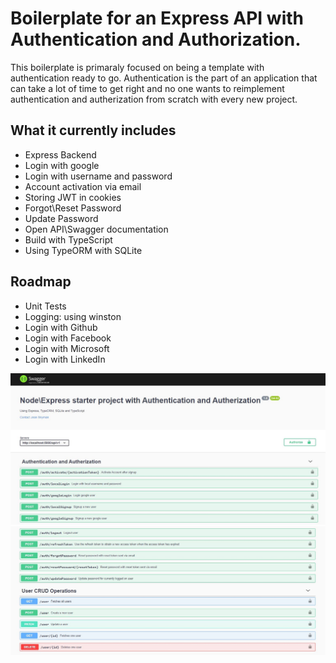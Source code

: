 # Boilerplate for an Express API with Authentication and Authorization. 

This boilerplate is primaraly focused on being a template with authentication ready to go.
Authentication is the part of an application that can take a lot of time to get right and no one wants to reimplement authentication and autherization from scratch with every new project.

## What it currently includes
* Express Backend
* Login with google
* Login with username and password
* Account activation via email
* Storing JWT in cookies
* Forgot\Reset Password
* Update Password
* Open API\Swagger documentation
* Build with TypeScript
* Using TypeORM with SQLite

## Roadmap
* Unit Tests
* Logging: using winston
* Login with Github
* Login with Facebook
* Login with Microsoft
* Login with LinkedIn

![swaggerImg1](https://github.com/snymanje/express-typeorm-typescript/blob/master/content/swaggerImg1.JPG)
![swaggerImg2](https://github.com/snymanje/express-typeorm-typescript/blob/master/content/swaggerImg2.JPG)
